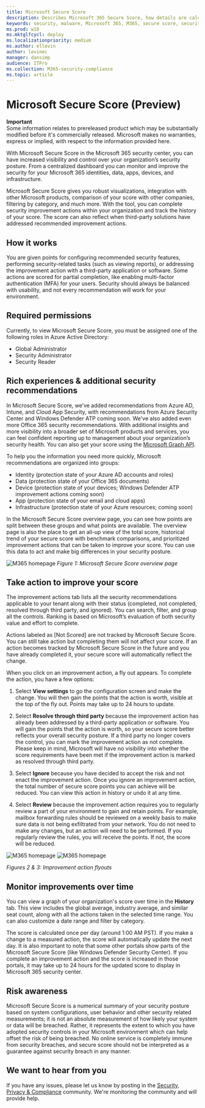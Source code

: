 ```yaml
---
title: Microsoft Secure Score
description: Describes Microsoft 365 Secure Score, how details are calculated, and what security admins can expect using it.
keywords: security, malware, Microsoft 365, M365, secure score, security center, improvement actions
ms.prod: w10
ms.mktglfcycl: deploy
ms.localizationpriority: medium
ms.author: ellevin
author: levinec
manager: dansimp
audience: ITPro
ms.collection: M365-security-compliance  
ms.topic: article
---
```


# Microsoft Secure Score (Preview)

**Important** <br>
Some information relates to prereleased product which may be substantially modified before it's commercially released. Microsoft makes no warranties, express or implied, with respect to the information provided here.

With Microsoft Secure Score in the Microsoft 365 security center, you can have increased visibility and control over your organization’s security posture. From a centralized dashboard you can monitor and improve the security for your Microsoft 365 identities, data, apps, devices, and infrastructure.

Microsoft Secure Score gives you robust visualizations, integration with other Microsoft products, comparison of your score with other companies, filtering by category, and much more. With the tool, you can complete security improvement actions within your organization and track the history of your score. The score can also reflect when third-party solutions have addressed recommended improvement actions.  

## How it works

You are given points for configuring recommended security features, performing security-related tasks (such as viewing reports), or addressing the improvement action with a third-party application or software. Some actions are scored for partial completion, like enabling multi-factor authentication (MFA) for your users. Security should always be balanced with usability, and not every recommendation will work for your environment.

## Required permissions

Currently, to view Microsoft Secure Score, you must be assigned one of the following roles in Azure Active Directory:

* Global Administrator
* Security Administrator
* Security Reader

## Rich experiences & additional security recommendations

In Microsoft Secure Score, we’ve added recommendations from Azure AD, Intune, and Cloud App Security, with recommendations from Azure Security Center and Windows Defender ATP coming soon. We've also added even more Office 365 security recommendations. With additional insights and more visibility into a broader set of Microsoft products and services, you can feel confident reporting up to management about your organization’s security health. You can also get your score using the [Microsoft Graph API](https://docs.microsoft.com/graph/api/resources/securescores?view=graph-rest-beta).

To help you the information you need more quickly, Microsoft recommendations are organized into groups:

* Identity (protection state of your Azure AD accounts and roles)
* Data (protection state of your Office 365 documents)
* Device (protection state of your devices; Windows Defender ATP improvement actions coming soon)
* App (protection state of your email and cloud apps)
* Infrastructure (protection state of your Azure resources; coming soon)

In the Microsoft Secure Score overview page, you can see how points are split between these groups and what points are available. The overview page is also the place to get an all-up view of the total score, historical trend of your secure score with benchmark comparisons, and prioritized improvement actions that can be taken to improve your score. You can use this data to act and make big differences in your security posture.  

![M365 homepage](./media/secure-score/homepage-original.png)
*Figure 1: Microsoft Secure Score overview page*

## Take action to improve your score

The improvement actions tab lists all the security recommendations applicable to your tenant along with their status (completed, not completed, resolved through third party, and ignored). You can search, filter, and group all the controls.  Ranking is based on Microsoft’s evaluation of both security value and effort to complete.

Actions labeled as [Not Scored] are not tracked by Microsoft Secure Score. You can still take action but completing them will not affect your score. If an action becomes tracked by Microsoft Secure Score in the future and you have already completed it, your secure score will automatically reflect the change.

When you click on an improvement action, a fly out appears. To complete the action, you have a few options:

1. Select **View settings** to go the configuration screen and make the change. You will then gain the points that the action is worth, visible at the top of the fly out. Points may take up to 24 hours to update.

2. Select **Resolve through third party** because the improvement action has already been addressed by a third-party application or software. You will gain the points that the action is worth, so your secure score better reflects your overall security posture. If a third party no longer covers the control, you can mark the improvement action as not complete. Please keep in mind, Microsoft will have no visibility into whether the score requirements have been met if the improvement action is marked as resolved through third party.

3. Select **Ignore** because you have decided to accept the risk and not enact the improvement action. Once you ignore an improvement action, the total number of secure score points you can achieve will be reduced. You can view this action in history or undo it at any time.

4. Select **Review** because the improvement action requires you to regularly review a part of your environment to gain and retain points. For example, mailbox forwarding rules should be reviewed on a weekly basis to make sure data is not being exfiltrated from your network. You do not need to make any changes, but an action will need to be performed. If you regularly review the rules, you will receive the points. If not, the score will be reduced.

![M365 homepage](./media/secure-score/secure-score1x450.png) ![M365 homepage](./media/secure-score/secure-score2x450.png)

*Figures 2 & 3: Improvement action flyouts*

## Monitor improvements over time

You can view a graph of your organization's score over time in the **History** tab. This view includes the global average, industry average, and similar seat count, along with all the actions taken in the selected time range. You can also customize a date range and filter by category.

The score is calculated once per day (around 1:00 AM PST). If you make a change to a measured action, the score will automatically update the next day. It is also important to note that some other portals show parts of the Microsoft Secure Score (like Windows Defender Security Center). If you complete an improvement action and the score is increased in those portals, it may take up to 24 hours for the updated score to display in Microsoft 365 security center.  

## Risk awareness

Microsoft Secure Score is a numerical summary of your security posture based on system configurations, user behavior and other security related measurements; it is not an absolute measurement of how likely your system or data will be breached. Rather, it represents the extent to which you have adopted security controls in your Microsoft environment which can help offset the risk of being breached. No online service is completely immune from security breaches, and secure score should not be interpreted as a guarantee against security breach in any manner.

## We want to hear from you

If you have any issues, please let us know by posting in the [Security, Privacy & Compliance](https://techcommunity.microsoft.com/t5/Security-Privacy-Compliance/bd-p/security_privacy) community. We're monitoring the community and will provide help.